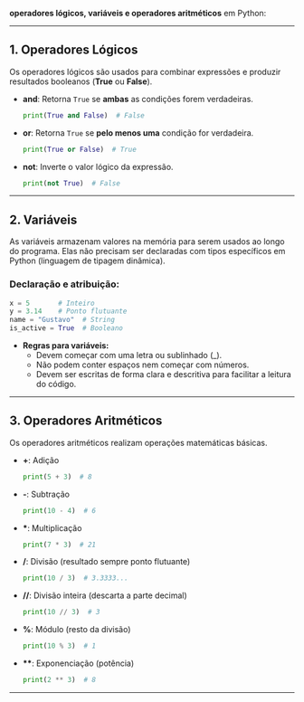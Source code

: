 **operadores lógicos, variáveis e operadores aritméticos** em Python:

---

## 1. Operadores Lógicos  
Os operadores lógicos são usados para combinar expressões e produzir resultados booleanos (**True** ou **False**). 

- **and**: Retorna `True` se **ambas** as condições forem verdadeiras.  
  ```python
  print(True and False)  # False
  ```
  
- **or**: Retorna `True` se **pelo menos uma** condição for verdadeira.  
  ```python
  print(True or False)  # True
  ```

- **not**: Inverte o valor lógico da expressão.  
  ```python
  print(not True)  # False
  ```

---

## 2. Variáveis  
As variáveis armazenam valores na memória para serem usados ao longo do programa. Elas não precisam ser declaradas com tipos específicos em Python (linguagem de tipagem dinâmica).

### Declaração e atribuição:
```python
x = 5       # Inteiro
y = 3.14    # Ponto flutuante
name = "Gustavo"  # String
is_active = True  # Booleano
```

- **Regras para variáveis:**
  - Devem começar com uma letra ou sublinhado (_).
  - Não podem conter espaços nem começar com números.
  - Devem ser escritas de forma clara e descritiva para facilitar a leitura do código.

---

## 3. Operadores Aritméticos  
Os operadores aritméticos realizam operações matemáticas básicas.

- **+**: Adição  
  ```python
  print(5 + 3)  # 8
  ```

- **-**: Subtração  
  ```python
  print(10 - 4)  # 6
  ```

- **\***: Multiplicação  
  ```python
  print(7 * 3)  # 21
  ```

- **/**: Divisão (resultado sempre ponto flutuante)  
  ```python
  print(10 / 3)  # 3.3333...
  ```

- **//**: Divisão inteira (descarta a parte decimal)  
  ```python
  print(10 // 3)  # 3
  ```

- **%**: Módulo (resto da divisão)  
  ```python
  print(10 % 3)  # 1
  ```

- **\*\***: Exponenciação (potência)  
  ```python
  print(2 ** 3)  # 8
  ```

---